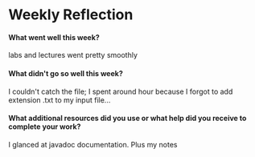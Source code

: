 # Weekly Reflection

#### What went well this week? 

labs and lectures went pretty smoothly
#### What didn't go so well this week? 

I couldn't catch the file; I spent around hour because I forgot to add extension .txt to my input file... 

#### What additional resources did you use or what help did you receive to complete your work? 

I glanced at javadoc documentation. Plus my notes